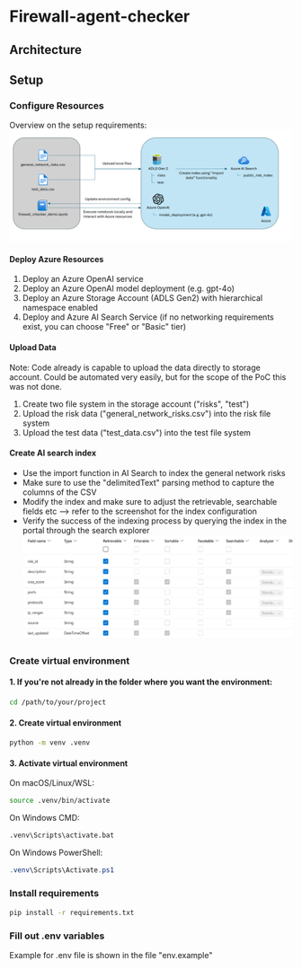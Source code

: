 # Firewall-agent-checker

## Architecture



## Setup
### Configure Resources
Overview on the setup requirements:
![Resource configuration](media/resource_config.png)

#### Deploy Azure Resources
1. Deploy an Azure OpenAI service
2. Deploy an Azure OpenAI model deployment (e.g. gpt-4o)
3. Deploy an Azure Storage Account (ADLS Gen2) with hierarchical namespace enabled
4. Deploy and Azure AI Search Service (if no networking requirements exist, you can choose "Free" or "Basic" tier)

#### Upload Data
Note: Code already is capable to upload the data directly to storage account. Could be automated very easily, but for the scope of the PoC this was not done.
1. Create two file system in the storage account ("risks", "test")
2. Upload the risk data ("general_network_risks.csv") into the risk file system
3. Upload the test data ("test_data.csv") into the test file system

#### Create AI search index
- Use the import function in AI Search to index the general network risks
- Make sure to use the "delimitedText" parsing method to capture the columns of the CSV
- Modify the index and make sure to adjust the retrievable, searchable fields etc --> refer to the screenshot for the index configuration
- Verify the success of the indexing process by querying the index in the portal through the search explorer
![AI Search Index configuration](media/ai_search_index_config.png)

### Create virtual environment
#### 1. If you're not already in the folder where you want the environment:
```bash
cd /path/to/your/project
```

#### 2. Create virtual environment
```bash
python -m venv .venv
```

#### 3. Activate virtual environment
On macOS/Linux/WSL:
```bash
source .venv/bin/activate
```

On Windows CMD:
```cmd
.venv\Scripts\activate.bat
```

On Windows PowerShell:
```powershell
.venv\Scripts\Activate.ps1
```

### Install requirements
```bash
pip install -r requirements.txt
```

### Fill out .env variables
Example for .env file is shown in the file "env.example"



